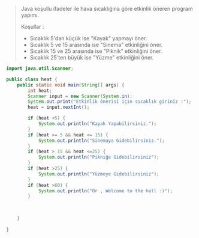 > Java koşullu ifadeler ile hava sıcaklığına göre etkinlik öneren program yapımı.
>
> Koşullar :
>
> - Sıcaklık 5'dan küçük ise "Kayak" yapmayı öner.
> - Sıcaklık 5 ve 15 arasında ise "Sinema" etkinliğini öner.
> - Sıcaklık 15 ve 25 arasında ise "Piknik" etkinliğini öner.
> - Sıcaklık 25'ten büyük ise "Yüzme" etkinliğini öner.

```java
import java.util.Scanner;

public class heat {
    public static void main(String[] args) {
        int heat;
        Scanner input = new Scanner(System.in);
        System.out.print("Etkinlik önerisi için sıcaklık giriniz :");
        heat = input.nextInt();

        if (heat <5) {
            System.out.println("Kayak Yapabilirsiniz.");
        }
        if (heat >= 5 && heat <= 15) {
            System.out.println("Sinemaya Gidebilirsiniz.");
        }
        if (heat > 15 && heat <=25) {
            System.out.println("Pikniğe Gidebilirsiniz");
        }
        if (heat >25) {
            System.out.println("Yüzmeye Gidebilirsiniz");
        }
        if (heat >60) {
            System.out.println("Or , Welcome to the hell :)");
        }

        
        
    }
    
}

```

